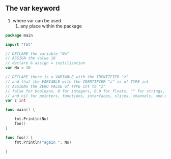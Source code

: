 ## The var keyword  
1.  where var can be used  
    1. any place within the package   
    
```go
package main

import "fmt"

// DECLARE the variable "No"
// ASSIGN the value 10
// declare & assign = initilization
var No = 10

// DECLARE there is a VARIABLE with the IDENTIFIER "z"
// and that the VARIABLE with the IDENTIFIER "z" is of TYPE int
// ASSIGNS the ZERO VALUE of TYPE int to "z"
// false for booleans, 0 for integers, 0.0 for floats, "" for strings,
// and nil for pointers, functions, interfaces, slices, channels, and maps.
var z int

func main() {

	fmt.Println(No)
	foo()
}

func foo() {
	fmt.Println("again ", No)

}
```
    